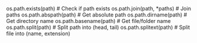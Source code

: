 os.path.exists(path)         # Check if path exists
os.path.join(path, *paths)  # Join paths
os.path.abspath(path)        # Get absolute path
os.path.dirname(path)        # Get directory name
os.path.basename(path)       # Get file/folder name
os.path.split(path)          # Split path into (head, tail)
os.path.splitext(path)       # Split file into (name, extension)
